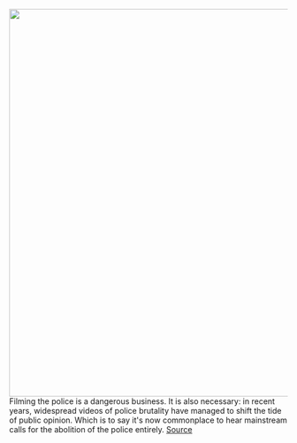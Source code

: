 <img src='https://cdn.vox-cdn.com/thumbor/Sy6YlmWZiY52w_N6HTn7nMKlduk=/0x0:2040x1407/1200x675/filters:focal(857x541:1183x867)/cdn.vox-cdn.com/uploads/chorus_image/image/67319378/GettyImages_1216617696.0.jpg' width='700px' /><br/>
Filming the police is a dangerous business. It is also necessary: in recent years, widespread videos of police brutality have managed to shift the tide of public opinion. Which is to say it's now commonplace to hear mainstream calls for the abolition of the police entirely.
<a href='https://www.theverge.com/21396100/police-brutality-videos-list-collection-archive-t-greg-doucette'> Source <a/>